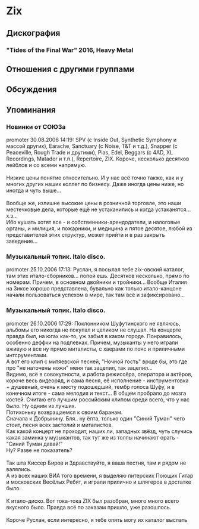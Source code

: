 # Zix



## Дискография

### "Tides of the Final War" 2016, Heavy Metal




## Отношения с другими группами


## Обсуждения


## Упоминания

### Новинки от СОЮЗа

promoter 30.08.2006 14:19:
SPV (c Inside Out, Synthetic Symphony и массой других), Earache, Sanctuary (c Noise, T&T и т.д.), Snapper (с Peaceville, Rough Trade и другими), Pias, Edel, Beggars (c 4AD, XL Recordings, Matador и т.п.), Repertoire, ZIX. Короче, несколько десятков лейблов и со всеми напрямую.<BR><BR>Низкие цены понятие относительно. И у нас всё точно также, как и у многих других наших коллег по бизнесу. Даже иногда цены ниже, но иногда и чуть выше...<BR><BR>Вообще же, излишне высокие цены в розничной торговле, это наши местечковые дела, которые ещё не устаканились и когда устаканятся... х.з...<BR>Ибо кушать хотят все - и собственники-арендодатели, и налоговые органы, и милиция, и пожарники, и медицина и пятое десятое, любой из представителей этих структур, может прийти и в раз закрыть заведение...

### Музыкальный топик. Italo disco.

promoter 25.10.2006 17:13:
Руслан, я посылал тебе zix-овский каталог, там этих итало-сборников... попой ешь. Десятков несколько, прямо по номерам. Причем, в основном двойники и тройники... Вообще Италия на Зиксе хорошо представлена, бувально как только итало-канцоне начали пользоваться успехом в мире, так там всё и зафиксировано...

### Музыкальный топик. Italo disco.

promoter 26.10.2006 17:29:
Поклонником Шуфутинского не являюсь, альбомы его никогда не покупал и целиком не слушал. На концерте правда был, на югах как-то, уж забыл в каком городе. Понравилось, особенно деффки на подпевках. Причем, музыканты у него играли вживую и все ну прямо миталисты, с хаерами по пояс и приличными интсрументами.<BR>А вот его клип с митяевской песней, "Ночной гость" вроде бы, это где про "не наточены ножи" меня так зацепил, так зацепил...<BR>Видимо, всё в совокупности, и работа режиссёра, оператора и актёров, короче весь  видеоряд, и сама песня, её исполнение - инструментовка + душевный, очень к месту подошедший, тембр голоса Шуфу, и в конечном итоге - сама мелодия и текст... В общем пробрало до мозга костей. Считаю его лучшим российским клипом среди всего, что у нас было. Ну одним из лучших.<BR>Потихоньку возвращаемся к своим баранам.<BR>Сначала к Добрынину. Бля.. ну ёпта, только один "Синий Туман" чего стоит, песня всех застолий и миталистов.<BR>Как какой концерт не проходит, наших ли, западных звёзд, чуть случись какая заминка у музыкантов, так тут же из толпы начинают орать - "Синий Туман давай!"<BR>Ну? Разве не показатель?<BR><BR>Так шта Киссер Биров и Здравствуйте, я ваша пестня, там и рядом не валялись.<BR>А из всех наших ВИА того времени, я выделяю питерских Поющих Гитар и московских Весёлых Ребят, и играли прилично и шлягеров в достатке было.<BR><BR>К итало-диско. Вот тока-тока ZIX был разобран, много много всего вкусного было. Правда всё по заказам пришло, уже разошлось.<BR><BR>Короче Руслан, если интересно, я тебе опять могу их каталог выслать 

